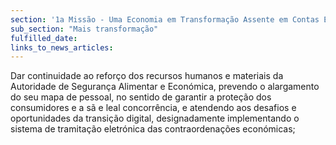 ```yaml
---
section: '1a Missão - Uma Economia em Transformação Assente em Contas Equilibradas'
sub_section: "Mais transformação"
fulfilled_date:
links_to_news_articles:
---
```


Dar continuidade ao reforço dos recursos humanos e materiais da Autoridade de Segurança Alimentar e Económica, prevendo o alargamento do seu mapa de pessoal, no sentido de garantir a proteção dos consumidores e a sã e leal concorrência, e atendendo aos desafios e oportunidades da transição digital, designadamente implementando o sistema de tramitação eletrónica das contraordenações económicas;